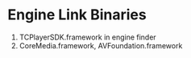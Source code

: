 # Engine Link Binaries

1. TCPlayerSDK.framework in engine finder
2. CoreMedia.framework, AVFoundation.framework
